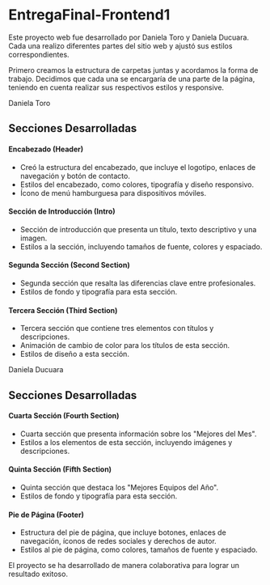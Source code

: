 # EntregaFinal-Frontend1

Este proyecto web fue desarrollado por Daniela Toro y Daniela Ducuara. Cada una realizo diferentes partes del sitio web y ajustó sus estilos correspondientes.

Primero creamos la estructura de carpetas juntas y acordamos la forma de trabajo. Decidimos que cada una se encargaría de una parte de la página, teniendo en cuenta realizar sus respectivos estilos y responsive.

Daniela Toro
## Secciones Desarrolladas
#### Encabezado (Header)
- Creó la estructura del encabezado, que incluye el logotipo, enlaces de navegación y botón de contacto.
- Estilos del encabezado, como colores, tipografía y diseño responsivo.
- Ícono de menú hamburguesa para dispositivos móviles.
#### Sección de Introducción (Intro)
- Sección de introducción que presenta un título, texto descriptivo y una imagen.
- Estilos a la sección, incluyendo tamaños de fuente, colores y espaciado.
#### Segunda Sección (Second Section)
- Segunda sección que resalta las diferencias clave entre profesionales.
- Estilos de fondo y tipografía para esta sección.
#### Tercera Sección (Third Section)
- Tercera sección que contiene tres elementos con títulos y descripciones.
- Animación de cambio de color para los títulos de esta sección.
- Estilos de diseño a esta sección.


Daniela Ducuara

## Secciones Desarrolladas
#### Cuarta Sección (Fourth Section)

- Cuarta sección que presenta información sobre los "Mejores del Mes".
- Estilos a los elementos de esta sección, incluyendo imágenes y descripciones.


#### Quinta Sección (Fifth Section)

- Quinta sección que destaca los "Mejores Equipos del Año".
- Estilos de fondo y tipografía para esta sección.


#### Pie de Página (Footer)

- Estructura del pie de página, que incluye botones, enlaces de navegación, íconos de redes sociales y derechos de autor.
- Estilos al pie de página, como colores, tamaños de fuente y espaciado.

El proyecto se ha desarrollado de manera colaborativa para lograr un resultado exitoso.
